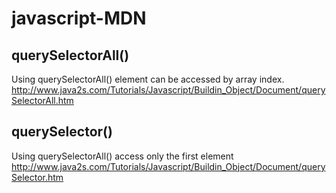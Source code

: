 # javascript-MDN

## querySelectorAll() 

Using querySelectorAll() element can be accessed by array index.
http://www.java2s.com/Tutorials/Javascript/Buildin_Object/Document/querySelectorAll.htm

## querySelector() 
Using querySelectorAll() access only the first element
http://www.java2s.com/Tutorials/Javascript/Buildin_Object/Document/querySelector.htm
